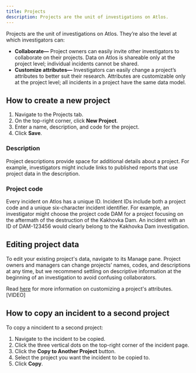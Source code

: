 ```yaml
---
title: Projects
description: Projects are the unit of investigations on Atlos.
---
```


Projects are the unit of investigations on Atlos. They’re also the level at which investigators can: 
- **Collaborate—** Project owners can easily invite other investigators to collaborate on their projects. Data on Atlos is shareable only at the project level; individual incidents cannot be shared. 
- **Customize attributes—** Investigators can easily change a project’s attributes to better suit their research. Attributes are customizable only at the project level; all incidents in a project have the same data model.

## How to create a new project 
1. Navigate to the Projects tab.
2. On the top-right corner, click **New Project**. 
3. Enter a name, description, and code for the project. 
4. Click **Save**.

### Description 
Project descriptions provide space for additional details about a project. For example, investigators might include links to published reports that use project data in the description. 

### Project code
Every incident on Atlos has a unique ID. Incident IDs include both a project code and a unique six-character incident identifier. For example, an investigator might choose the project code DAM for a project focusing on the aftermath of the destruction of the Kakhovka Dam. An incident with an ID of DAM-123456 would clearly belong to the Kakhovka Dam investigation. 

## Editing project data
To edit your existing project's data, navigate to its Manage pane. Project owners and managers can change projects’ names, codes, and descriptions at any time, but we recommend settling on descriptive information at the beginning of an investigation to avoid confusing collaborators. 

Read [here](/docs/attributes#how-to-customize-attributes) for more information on customizing a project's attributes. 
[VIDEO]

## How to copy an incident to a second project 
To copy a nincident to a second project:
1. Navigate to the incident to be copied.
2. Click the three vertical dots on the top-right corner of the incident page.
3. Click the **Copy to Another Project** button.
4. Select the project you want the incident to be copied to.
5. Click **Copy**.